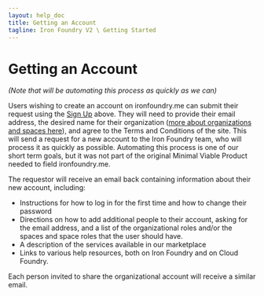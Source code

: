 ```yaml
---
layout: help_doc
title: Getting an Account
tagline: Iron Foundry V2 \ Getting Started
---
```


# Getting an Account
*(Note that will be automating this process as quickly as we can)*

Users wishing to create an account on ironfoundry.me can submit their request using the [Sign Up](http://app.ironfoundry.me/signup) above. They will need to provide their email address, the desired name for their organization ([more about organizations and spaces here](/help/orgs-and-spaces.html)), and agree to the Terms and Conditions of the site. This will send a request for a new account to the Iron Foundry team, who will process it as quickly as possible. Automating this process is one of our short term goals, but it was not part of the original Minimal Viable Product needed to field ironfoundry.me.

The requestor will receive an email back containing information about their new account, including:

* Instructions for how to log in for the first time and how to change their password
* Directions on how to add additional people to their account, asking for the email address, and a list of the organizational roles and/or the spaces and space roles that the user should have.
* A description of the services available in our marketplace
* Links to various help resources, both on Iron Foundry and on Cloud Foundry.

Each person invited to share the organizational account will receive a similar email.